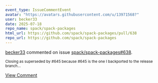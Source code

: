 ```yaml
---
event_type: IssueCommentEvent
avatar: "https://avatars.githubusercontent.com/u/13971568?"
user: becker33
date: 2025-07-18
repo_name: spack/spack-packages
html_url: https://github.com/spack/spack-packages/pull/638
repo_url: https://github.com/spack/spack-packages
---
```


<a href='https://github.com/becker33' target='_blank'>becker33</a> commented on issue <a href='https://github.com/spack/spack-packages/pull/638' target='_blank'>spack/spack-packages#638</a>.

<small>Closing as superseded by #645 because #645 is the one I backported to the release branch...</small>

<a href='https://github.com/spack/spack-packages/pull/638' target='_blank'>View Comment</a>